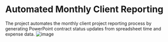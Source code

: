 # Automated Monthly Client Reporting
The project automates the monthly client project reporting process by generating PowerPoint contract status updates from spreadsheet time and expense data.
![image](https://github.com/Mikeyb53/Automated-Monthly-Client-Reports/assets/132006711/070a3789-40ab-4270-a062-99cc06704432)
